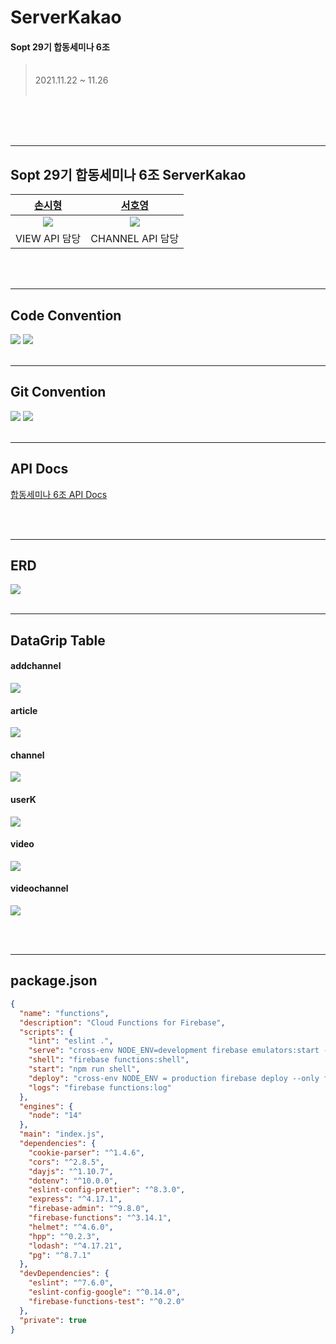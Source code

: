 # ServerKakao

#### Sopt 29기 합동세미나 6조

>  <br>
> 2021.11.22 ~ 11.26
>  <br>
>  <br>

<br>

<br>
<br>

---

## Sopt 29기 합동세미나 6조 ServerKakao

|                                        [손시형](https://github.com/sysy1013)                                        |                                      [서호영](https://github.com/tkarndbrtk)                                       |
| :-----------------------------------------------------------------------------------------------------------------: | :----------------------------------------------------------------------------------------------------------------: |
| <img src="https://user-images.githubusercontent.com/68213343/143472741-f12ce25e-8962-45f2-abb9-8ec50165f704.png" /> | <img src="https://user-images.githubusercontent.com/54793607/142727990-4f79b65b-c12b-4d15-b171-29c61287908a.png"/> |
|                                                    VIEW API 담당                                                    |                                                  CHANNEL API 담당                                                  |

<br>
<br>

---

## Code Convention

<img src="https://user-images.githubusercontent.com/68213343/143473860-7fd3762f-862b-4bcd-b858-1d33d0e00373.png">
<img src="https://user-images.githubusercontent.com/68213343/143473937-d902a383-5b2b-4b9c-a154-a1e135a6a1f2.png">

<br>
<br>

---

## Git Convention

<img src="https://user-images.githubusercontent.com/68213343/143473208-fffc6863-2b2e-42b5-8a14-5ee4ee2b12bc.png">
<img src="https://user-images.githubusercontent.com/68213343/143474202-5e4a3b0f-efe9-415c-8bc0-a76c195daa90.png">

<br>
<br>

---

## API Docs

[합동세미나 6조 API Docs](https://www.notion.so/storypanda/API-DOCS-6755f7a1e9da4a26a83f2567b69aea4e)

<br>
<br>

---

## ERD

<img src="https://user-images.githubusercontent.com/69101054/143474787-946e196f-a7ea-4d13-93a4-a4d2a93fa5f5.png">

<br>
<br>

---

## DataGrip Table

#### addchannel

<img src="https://user-images.githubusercontent.com/69101054/143474682-f813392f-206f-4f3c-9d9d-8c7171c98825.png">

#### article

<img src="https://user-images.githubusercontent.com/69101054/143474417-704ad2ea-d6f7-4129-b364-4ed06e4c9234.png">

#### channel

<img src="https://user-images.githubusercontent.com/69101054/143474324-494ffd70-1749-4d5e-a1c3-7b0db5890066.png">

#### userK

<img src="https://user-images.githubusercontent.com/69101054/143474206-fb3a39f1-d9e2-42a2-9bb8-3211ae81034d.png">

#### video

<img src="https://user-images.githubusercontent.com/69101054/143474038-b848d463-8770-4c12-8e75-0a0be5f0cbb6.png">

#### videochannel

<img src="https://user-images.githubusercontent.com/69101054/143473924-5cb4a0f1-da93-4b1a-9e87-ec8f36fd5985.png
">

<br>
<br>

---

## package.json

```json
{
  "name": "functions",
  "description": "Cloud Functions for Firebase",
  "scripts": {
    "lint": "eslint .",
    "serve": "cross-env NODE_ENV=development firebase emulators:start --only functions",
    "shell": "firebase functions:shell",
    "start": "npm run shell",
    "deploy": "cross-env NODE_ENV = production firebase deploy --only functions",
    "logs": "firebase functions:log"
  },
  "engines": {
    "node": "14"
  },
  "main": "index.js",
  "dependencies": {
    "cookie-parser": "^1.4.6",
    "cors": "^2.8.5",
    "dayjs": "^1.10.7",
    "dotenv": "^10.0.0",
    "eslint-config-prettier": "^8.3.0",
    "express": "^4.17.1",
    "firebase-admin": "^9.8.0",
    "firebase-functions": "^3.14.1",
    "helmet": "^4.6.0",
    "hpp": "^0.2.3",
    "lodash": "^4.17.21",
    "pg": "^8.7.1"
  },
  "devDependencies": {
    "eslint": "^7.6.0",
    "eslint-config-google": "^0.14.0",
    "firebase-functions-test": "^0.2.0"
  },
  "private": true
}
```
